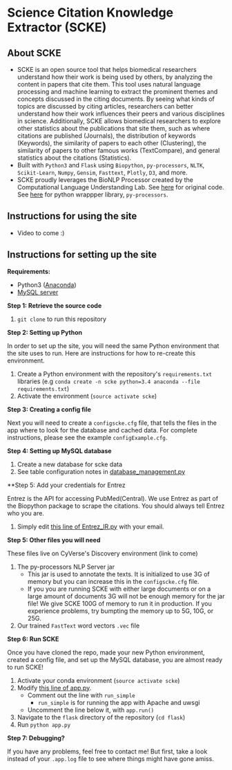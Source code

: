 # Science Citation Knowledge Extractor (SCKE)


## About SCKE
* SCKE is an open source tool that helps biomedical researchers understand how their work is being used by others, by analyzing the content in papers that cite them. This tool uses natural language processing and machine learning to extract the prominent themes and concepts discussed in the citing documents. By seeing what kinds of topics are discussed by citing articles, researchers can better understand how their work influences their peers and various disciplines in science. Additionally, SCKE allows biomedical researchers to explore other statistics about the publications that site them, such as where citations are published (Journals), the distribution of keywords (Keywords), the similarity of papers to each other (Clustering), the similarity of papers to other famous works (TextCompare), and general statistics about the citations (Statistics).
* Built with `Python3` and `Flask` using `Biopython`, `py-processors`, `NLTK`, `Scikit-Learn`, `Numpy`, `Gensim`, `Fasttext`, `Plotly`, `D3`, and more.
* SCKE proudly leverages the BioNLP Processor created by the Computational Language Understanding Lab. See [here](https://github.com/clulab/processors) for original code. See [here](https://github.com/myedibleenso/py-processors) for python wrappper library, `py-processors`.

## Instructions for using the site
* Video to come :)

## Instructions for setting up the site

**Requirements:**

* Python3 ([Anaconda](https://www.continuum.io/))
* [MySQL server](https://www.mysql.com/)

**Step 1: Retrieve the source code**

1. `git clone` to run this repository

**Step 2: Setting up Python**

In order to set up the site, you will need the same Python environment that the site uses to run. Here are instructions for how to re-create this environment.

1. Create a Python environment with the repository's `requirements.txt` libraries (e.g `conda create -n scke python=3.4 anaconda --file requirements.txt`)
2. Activate the environment (`source activate scke`)

**Step 3: Creating a config file**

Next you will need to create a `configscke.cfg` file, that tells the files in the app where to look for the database and cached data. For complete instructions, please see the example `configExample.cfg`.

**Step 4: Setting up MySQL database**

1. Create a new database for scke data
2. See table configuration notes in [database_management.py](https://github.com/hclent/Webdev-for-bioNLP-lit-tool/blob/master/flask/database_management.py#L583)

**Step 5: Add your credentials for Entrez

Entrez is the API for accessing PubMed(Central). We use Entrez as part of the Biopython package to scrape the citations. You should always tell Entrez who you are.

1. Simply edit [this line of Entrez_IR.py](https://github.com/hclent/Science-Citation-Knowledge-Extractor/blob/master/flask/Entrez_IR.py#L17) with your email.

**Step 5: Other files you will need**

These files live on CyVerse's Discovery environment (link to come)

1. The py-processors NLP Server jar
    * This jar is used to annotate the texts. It is initialized to use 3G of memory but you can increase this in the `configscke.cfg` file.
    * If you you are running SCKE with either large documents or on a large amount of documents 3G will not be enough memory for the jar file! We give SCKE 100G of memory to run it in production. If you experience problems, try bumpting the memory up to 5G, 10G, or 25G.
2. Our trained `FastText` word vectors `.vec` file

**Step 6: Run SCKE**

Once you have cloned the repo, made your new Python environment, created a config file, and set up the MySQL database, you are almost ready to run SCKE!

1. Activate your conda environment (`source activate scke`)
2. Modify [this line of app.py](https://github.com/hclent/Science-Citation-Knowledge-Extractor/blob/master/flask/app.py#L1110).
    * Comment out the line with `run_simple`
        * `run_simple` is for running the app with Apache and uwsgi
    * Uncomment the line below it, with `app.run()`
3. Navigate to the `flask` directory of the repository (`cd flask`)
4. Run `python app.py`

**Step 7: Debugging?**

If you have any problems, feel free to contact me! But first, take a look instead of your `.app.log` file to see where things might have gone amiss.